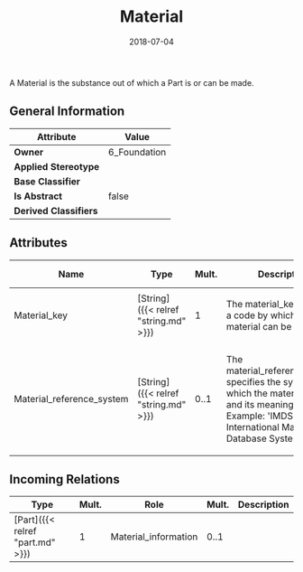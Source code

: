 ﻿---
title: Material
toc: false
type: specs
date: "2018-07-04"
draft: false
specification: KBL
version: 2.5
documentType: "Recommendation"
elementType: Class
classes:
  - Material
menu_name: kbl-2.5
---
<p>A Material is the substance out of which a Part is or can be made.</p>

## General Information

| Attribute               | Value |
|-------------------------|-------|
| **Owner**               | 6_Foundation |
| **Applied Stereotype**  |   |
| **Base Classifier**     |   |
| **Is Abstract**         | false |
| **Derived Classifiers** |   |

## Attributes
|  Name  |  Type  |  Mult.  |  Description  |  Owning Classifier  |
|--------|--------|---------|---------------|--------------|
|Material_key | [String]({{< relref "string.md" >}}) | 1 | <p>The material_key specifies a code by which the material can be identified.</p> | [Material]({{< relref "material.md" >}}) |
|Material_reference_system | [String]({{< relref "string.md" >}}) | 0..1 | <p>The material_reference_system specifies the system in which the material_key and its meaning is defined. Example:  'IMDS' for the International Material Database System.</p> | [Material]({{< relref "material.md" >}}) |

##  Incoming Relations
|    Type  |   Mult.  |   Role    |   Mult.   |   Description  |
|----------|----------|-----------|-----------|----------------|
| [Part]({{< relref "part.md" >}}) | 1 | Material_information | 0..1 |  |
